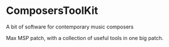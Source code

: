 # ComposersToolKit
A bit of software for contemporary music composers

Max MSP patch, with a collection of useful tools in one big patch.
